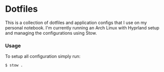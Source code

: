 # Dotfiles

This is a collection of dotfiles and application configs that I use on my personal notebook. I'm currently running an Arch Linux with Hyprland setup and managing the configurations using Stow.

### Usage

To setup all configuration simply run:

`$ stow .`

